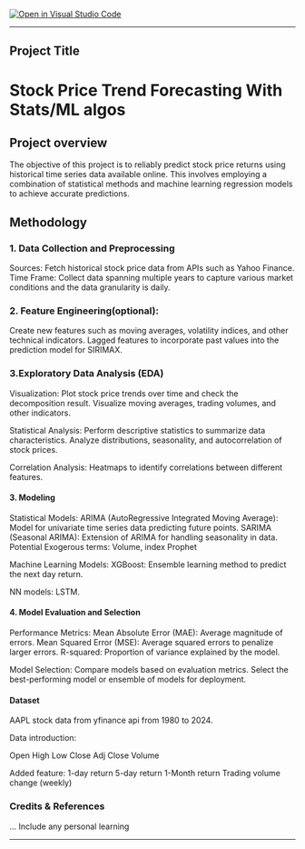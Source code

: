 [![Open in Visual Studio Code](https://classroom.github.com/assets/open-in-vscode-718a45dd9cf7e7f842a935f5ebbe5719a5e09af4491e668f4dbf3b35d5cca122.svg)](https://classroom.github.com/online_ide?assignment_repo_id=15133405&assignment_repo_type=AssignmentRepo)

------------------------------------------------------------------------------

## Project Title 
Stock Price Trend Forecasting With Stats/ML algos 
=========================

## Project overview 

The objective of this project is to reliably predict stock price returns using historical time series data available online. This involves employing a combination of statistical methods and machine learning regression models to achieve accurate predictions.


## Methodology
### 1. Data Collection and Preprocessing
Sources: Fetch historical stock price data from APIs such as Yahoo Finance.
Time Frame: Collect data spanning multiple years to capture various market conditions and the data granularity is daily.

### 2. Feature Engineering(optional):
Create new features such as moving averages, volatility indices, and other technical indicators.
Lagged features to incorporate past values into the prediction model for SIRIMAX.

### 3.Exploratory Data Analysis (EDA)
Visualization:
Plot stock price trends over time and check the decomposition result.
Visualize moving averages, trading volumes, and other indicators.

Statistical Analysis:
Perform descriptive statistics to summarize data characteristics.
Analyze distributions, seasonality, and autocorrelation of stock prices.

Correlation Analysis:
Heatmaps to identify correlations between different features.

#### 3. Modeling

Statistical Models:
ARIMA (AutoRegressive Integrated Moving Average): Model for univariate time series data predicting future points.
SARIMA (Seasonal ARIMA): Extension of ARIMA for handling seasonality in data. Potential Exogerous terms: Volume, index 
Prophet 

Machine Learning Models:
XGBoost: Ensemble learning method to predict the next day return.

NN models: 
LSTM.



#### 4. Model Evaluation and Selection


Performance Metrics:
Mean Absolute Error (MAE): Average magnitude of errors.
Mean Squared Error (MSE): Average squared errors to penalize larger errors.
R-squared: Proportion of variance explained by the model.

Model Selection:
Compare models based on evaluation metrics.
Select the best-performing model or ensemble of models for deployment.



#### Dataset

AAPL stock data from yfinance api from 1980 to 2024. 

Data introduction:

Open 
High 
Low
Close
Adj Close 
Volume 

Added feature:
1-day return 
5-day return 
1-Month return 
Trading volume change (weekly)


### Credits & References

... Include any personal learning

------------------------------------------------------------------------------